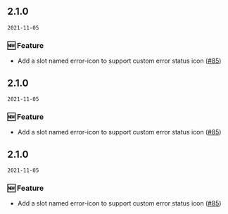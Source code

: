 ## 2.1.0

`2021-11-05`

### 🆕 Feature

- Add a slot named error-icon to support custom error status icon ([#85](https://github.com/arco-design/arco-design-vue/pull/85))


## 2.1.0

`2021-11-05`

### 🆕 Feature

- Add a slot named error-icon to support custom error status icon ([#85](https://github.com/arco-design/arco-design-vue/pull/85))


## 2.1.0

`2021-11-05`

### 🆕 Feature

- Add a slot named error-icon to support custom error status icon ([#85](https://github.com/arco-design/arco-design-vue/pull/85))

